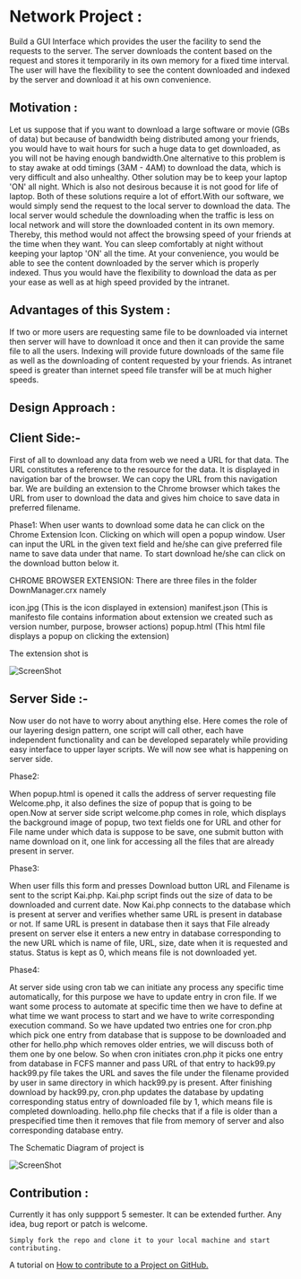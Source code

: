 Network Project :
========================

Build a GUI Interface which provides the user the facility to send the requests to the server. The server downloads the
content based on the request and stores it temporarily in its own memory for a fixed time interval. The user will have 
the flexibility to see the content downloaded and indexed by the server and download it at his own convenience. 

Motivation :
------------
Let us suppose that if you want to download a large software or movie (GBs of data) but because of bandwidth being
distributed among your friends, you would have to wait hours for such a huge data to get downloaded, as you will not be
having enough bandwidth.One alternative to this problem is to stay awake at odd timings (3AM - 4AM) to download the
data, which is very difficult and also unhealthy. Other solution may be to keep your laptop 'ON' all night. Which is
also not desirous because it is not good for life of laptop. Both of these solutions require a lot of effort.With our
software, we would simply send the request to the local server to download the data. The local server would schedule 
the downloading when the traffic is less on local network and will store the downloaded content in its own memory.
Thereby, this method would not affect the browsing speed of your friends at the time when they want. You can sleep 
comfortably at night without keeping your laptop 'ON' all the time. At your convenience, you would be able to see the
content downloaded by the server which is properly indexed. Thus you would have the flexibility to download the data as
per your ease as well as at high speed provided by the intranet.

Advantages of this System :
---------------------------
If two or more users are requesting same file to be downloaded via internet then server will have to download it once
and then it can provide the same file to all the users.
Indexing will provide future downloads of the same file as well as the downloading of content requested by your friends.
As intranet speed is greater than internet speed file transfer will be at much higher speeds.

Design Approach :
-----------------

Client Side:-
-------------

First of all to download any data from web we need a URL for that data. The URL constitutes a reference to the resource
for the data. It is displayed in navigation bar of the browser. We can copy the URL from this navigation bar. We are 
building an extension to the Chrome browser which takes the URL from user to download the data and gives him choice
to save data in preferred filename.

Phase1: When user wants to download some data he can click on the Chrome Extension Icon. Clicking on which will open a popup window. User can input the URL in the given text field and he/she can give preferred file name to save data under that name. To start download he/she can click on the download button below it.

CHROME BROWSER EXTENSION: There are three files in the folder DownManager.crx namely

icon.jpg (This is the icon displayed in extension)
manifest.json (This is manifesto file contains information about extension we created such as version number, purpose, browser actions)
popup.html (This html file displays a popup on clicking the extension)

The extension shot is


![ScreenShot](https://raw.github.com/Narender14/Network-Project/blob/master/chrome.jpg)


Server Side :-
-------------


Now user do not have to worry about anything else. Here comes the role of our layering design pattern, one script will 
call other, each have independent functionality and can be developed separately while providing easy interface to upper
layer scripts. We will now see what is happening on server side.
 
Phase2: 

When popup.html is opened it calls the address of server requesting file Welcome.php, it also defines the size of popup
that is going to be open.Now at server side script welcome.php comes in role, which displays the background image of 
popup, two text fields one for URL and other for File name under which data is suppose to be save, one submit button with name download on it, one link for accessing all the files that are already present in server.

Phase3:

When user fills this form and presses Download button URL and Filename is sent to the script Kai.php.
Kai.php script finds out the size of data to be downloaded and current date.
Now Kai.php connects to the database which is present at server and verifies whether same URL is present in database or
not. If same URL is present in database then it says that File already present on server else it enters a new entry in database corresponding to the new URL which is name of file, URL, size, date when it is requested and status. Status is kept as 0, which means file is not downloaded yet. 

Phase4:

At server side using cron tab we can initiate any process any specific time automatically, for this purpose we have to
update entry in cron file. If we want some process to automate at specific time then we have to define at what time we
want process to start and we have to write corresponding execution command. So we have updated two entries one for
cron.php which pick one entry from database that is suppose to be downloaded and other for hello.php which removes older entries, we will discuss both of them one by one below.
So when cron initiates cron.php it picks one entry from database in FCFS manner and pass URL of that entry to hack99.py 
hack99.py file takes the URL and saves the file under the filename provided by user in same directory in which hack99.py is present.
After finishing download by hack99.py, cron.php updates the database by updating corresponding status entry of 
downloaded file by 1, which means file is completed downloading. hello.php file checks that if a file is older than a prespecified time then it removes that file from memory of server and also corresponding database entry.


The Schematic Diagram of project is 


![ScreenShot](https://raw.github.com/Narender14/Network-Project/blob/master/complete.jpg)


Contribution :
---------------

Currently it has only suppport 5 semester. It can be extended further. Any idea, bug report or patch is welcome.

    Simply fork the repo and clone it to your local machine and start contributing.

A tutorial on [How to contribute to a Project on GitHub.](http://www.lornajane.net/posts/2010/contributing-to-projects-on-github/)



